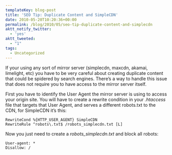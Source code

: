 ```yaml
---
templateKey: blog-post
title: 'SEO Tip: Duplicate Content and SimpleCDN'
date: 2010-05-20T10:20:36+00:00
permalink: /blog/2010/05/seo-tip-duplicate-content-and-simplecdn
aktt_notify_twitter:
  - 'yes'
aktt_tweeted:
  - "1"
tags:
  - Uncategorized
---
```

If your using any sort of mirror server (simplecdn, maxcdn, akamai, limelight, etc) you have to be very careful about creating duplicate content that could be spidered by search engines. There&#8217;s a way to handle this issue that does not require you to have access to the mirror server itself.

First you have to identify the User Agent the mirror server is using to access your origin site. You will have to create a rewrite condition in your _.htaccess_ file that targets that User Agent, and serves a different robots.txt to the CDN, for SimpleCDN it&#8217;s this:
  


    RewriteCond %{HTTP_USER_AGENT} SimpleCDN
    RewriteRule ^robots\.txt$ /robots_simplecdn.txt [L]

Now you just need to create a _robots_simplecdn.txt_ and block all robots:
  


    User-agent: *
    Disallow: /